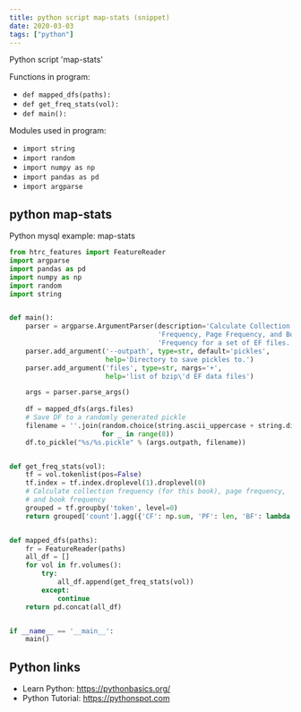 ```yaml
---
title: python script map-stats (snippet)
date: 2020-03-03
tags: ["python"]
---
```

Python script 'map-stats'

Functions in program: 
* `def mapped_dfs(paths):`
* `def get_freq_stats(vol):`
* `def main():`

Modules used in program: 
* `import string`
* `import random`
* `import numpy as np`
* `import pandas as pd`
* `import argparse`

## python map-stats

Python mysql example: map-stats

```python
from htrc_features import FeatureReader
import argparse
import pandas as pd
import numpy as np
import random
import string


def main():
    parser = argparse.ArgumentParser(description='Calculate Collection '
                                     'Frequency, Page Frequency, and Book '
                                     'Frequency for a set of EF files.')
    parser.add_argument('--outpath', type=str, default='pickles',
                        help='Directory to save pickles to.')
    parser.add_argument('files', type=str, nargs='+',
                        help='list of bzip\'d EF data files')

    args = parser.parse_args()
    
    df = mapped_dfs(args.files)
    # Save DF to a randomly generated pickle
    filename = ''.join(random.choice(string.ascii_uppercase + string.digits)
                       for _ in range(8))
    df.to_pickle("%s/%s.pickle" % (args.outpath, filename))


def get_freq_stats(vol):
    tf = vol.tokenlist(pos=False)
    tf.index = tf.index.droplevel(1).droplevel(0)
    # Calculate collection frequency (for this book), page frequency,
    # and book frequency
    grouped = tf.groupby('token', level=0)
    return grouped['count'].agg({'CF': np.sum, 'PF': len, 'BF': lambda x: 1})


def mapped_dfs(paths):
    fr = FeatureReader(paths)
    all_df = []
    for vol in fr.volumes():
        try:
            all_df.append(get_freq_stats(vol))
        except:
            continue
    return pd.concat(all_df)


if __name__ == '__main__':
    main()


```

## Python links

- Learn Python: https://pythonbasics.org/
- Python Tutorial: https://pythonspot.com
